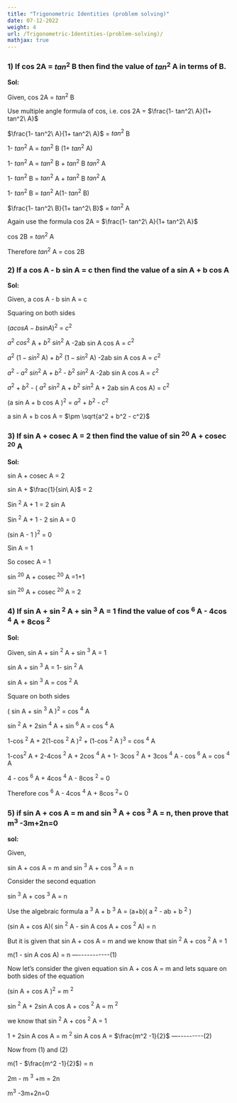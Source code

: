 ```yaml
---
title: "Trigonometric Identities (problem solving)"
date: 07-12-2022
weight: 4
url: /Trigonometric-Identities-(problem-solving)/
mathjax: true
---
```



### 1) If cos 2A = $tan^2$ B then find the value of  $tan^2$ A in terms of B.

**Sol:**

Given, cos 2A = $tan^2$ B

Use multiple angle formula of cos, i.e. cos 2A = $\frac{1- tan^2\ A}{1+ tan^2\ A}$

$\frac{1- tan^2\ A}{1+ tan^2\ A}$ = $tan^2$ B

1- $tan^2$ A = $tan^2$ B (1+ $tan^2$ A)

1- $tan^2$ A = $tan^2$ B + $tan^2$ B $tan^2$ A

1- $tan^2$ B = $tan^2$ A + $tan^2$ B $tan^2$ A

1- $tan^2$ B = $tan^2$ A(1- $tan^2$ B)

$\frac{1- tan^2\ B}{1+ tan^2\ B}$ = $tan^2$ A

Again use the formula cos 2A = $\frac{1- tan^2\ A}{1+ tan^2\ A}$

cos 2B = $tan^2$ A

Therefore $tan^2$ A = cos 2B

### 2) If a cos A - b sin A = c then find the value of a sin A + b cos A

**Sol:**

Given, a cos A - b sin A = c

Squaring on both sides

$(a cos A - b sin A)^2$ = $c^2$

$a^2\ cos^2$ A + $b^2\ sin^2$ A -2ab sin A cos A = $c^2$

$a^2\ (1-sin^2$ A) + $b^2\ (1-sin^2$ A) -2ab sin A cos A = $c^2$

$a^2$ - $a^2\ sin^2$ A + $b^2$ - $b^2\ sin^2$ A -2ab sin A cos A = $c^2$

$a^2$ + $b^2$ - ( $a^2\ sin^2$ A + $b^2\ sin^2$ A + 2ab sin A cos A) = $c^2$

(a sin A + b cos A $)^2$ = $a^2$ + $b^2$ - $c^2$

a sin A + b cos A = $\pm \sqrt{a^2 + b^2 - c^2}$

### 3) If sin A + cosec A = 2 then find the value of sin $^20$ A + cosec $^20$ A

**Sol:**

sin A + cosec A = 2

sin A + $\frac{1}{sin\ A}$ = 2

Sin $^2$ A + 1 = 2 sin A

Sin $^2$ A + 1 - 2 sin A = 0

(sin A - 1 $)^2$ = 0

Sin A = 1

So cosec A = 1

sin $^20$ A + cosec $^20$ A =1+1

sin $^20$ A + cosec $^20$ A = 2

### 4) If sin A + sin $^2$ A + sin $^3$ A = 1 find the value of cos $^6$ A - 4cos $^4$ A + 8cos $^2$

**Sol:**

Given, sin A + sin $^2$ A + sin $^3$ A = 1

sin A + sin $^3$ A = 1- sin $^2$ A

sin A + sin $^3$ A = cos $^2$ A

Square on both sides

( sin A + sin $^3$ A $)^2$ = cos $^4$ A

sin $^2$ A + 2sin $^4$ A + sin $^6$ A = cos $^4$ A

1-cos $^2$ A + 2(1-cos $^2$ A $)^2$ + (1-cos $^2$ A $)^3$ = cos $^4$ A

1-cos$^2$ A + 2-4cos $^2$ A + 2cos $^4$ A + 1- 3cos $^2$ A + 3cos $^4$ A - cos $^6$ A = cos $^4$ A

4 - cos $^6$ A + 4cos $^4$ A - 8cos $^2$ = 0

Therefore cos $^6$ A - 4cos $^4$ A + 8cos $^2$= 0

### 5) if sin A + cos A = m and sin $^3$ A + cos $^3$ A = n, then prove that m$^3$ -3m+2n=0

**sol:**

Given, 

sin A + cos A = m and sin $^3$ A + cos $^3$ A = n

Consider the second equation

sin $^3$ A + cos $^3$ A = n

Use the algebraic formula a $^3$ A + b $^3$ A = (a+b)( a $^2$ - ab + b $^2$ )

(sin A + cos A)( sin $^2$ A - sin A cos A + cos $^2$ A) = n

But it is given that sin A + cos A = m and we know that sin $^2$ A + cos $^2$ A = 1

m(1 - sin A cos A) = n   —-----------(1)

Now let’s consider the given equation sin A + cos A = m and lets square on both sides of the equation

(sin A + cos A $)^2$ = m $^2$

sin $^2$ A + 2sin A cos A + cos $^2$ A = m $^2$

we know that sin $^2$ A + cos $^2$ A = 1

1 + 2sin A cos A = m $^2$
sin A cos A = $\frac{m^2 -1}{2}$ —---------(2)

Now from (1) and (2)

m(1 - $\frac{m^2 -1}{2}$) = n

2m - m $^3$ +m = 2n

m$^3$ -3m+2n=0
